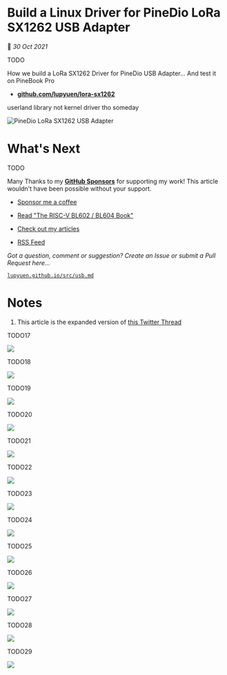 # Build a Linux Driver for PineDio LoRa SX1262 USB Adapter

📝 _30 Oct 2021_

TODO

How we build a LoRa SX1262 Driver for PineDio USB Adapter... And test it on PineBook Pro

-   [__github.com/lupyuen/lora-sx1262__](https://github.com/lupyuen/lora-sx1262)

userland library not kernel driver
tho someday 

![PineDio LoRa SX1262 USB Adapter](https://lupyuen.github.io/images/usb-title.jpg)

# What's Next

TODO

Many Thanks to my [__GitHub Sponsors__](https://github.com/sponsors/lupyuen) for supporting my work! This article wouldn't have been possible without your support.

-   [Sponsor me a coffee](https://github.com/sponsors/lupyuen)

-   [Read "The RISC-V BL602 / BL604 Book"](https://lupyuen.github.io/articles/book)

-   [Check out my articles](https://lupyuen.github.io)

-   [RSS Feed](https://lupyuen.github.io/rss.xml)

_Got a question, comment or suggestion? Create an Issue or submit a Pull Request here..._

[`lupyuen.github.io/src/usb.md`](https://github.com/lupyuen/lupyuen.github.io/blob/master/src/usb.md)

# Notes

1.  This article is the expanded version of [this Twitter Thread](https://twitter.com/MisterTechBlog/status/1451548895461326858)

TODO17

![](https://lupyuen.github.io/images/usb-chirp2.png)

TODO18

![](https://lupyuen.github.io/images/usb-receive4.png)

TODO19

![](https://lupyuen.github.io/images/usb-receive5.png)

TODO20

![](https://lupyuen.github.io/images/usb-registers3.png)

TODO21

![](https://lupyuen.github.io/images/usb-sleep3.png)

TODO22

![](https://lupyuen.github.io/images/usb-spi6.png)

TODO23

![](https://lupyuen.github.io/images/usb-spi7.png)

TODO24

![](https://lupyuen.github.io/images/usb-spi8.png)

TODO25

![](https://lupyuen.github.io/images/usb-spi5.png)

TODO26

![](https://lupyuen.github.io/images/usb-transmit2.png)

TODO27

![](https://lupyuen.github.io/images/usb-wisblock5.png)

TODO28

![](https://lupyuen.github.io/images/usb-wisblock6.png)

TODO29

![](https://lupyuen.github.io/images/usb-wisblock4.png)
